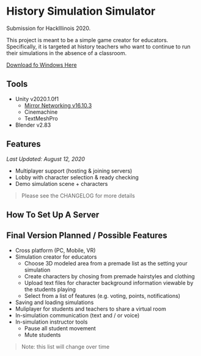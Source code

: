 # History Simulation Simulator
Submission for HackIllinois 2020. 

This project is meant to be a simple game creator for educators. Specifically, it is targeted at history teachers who want to continue to run their simulations in
the absence of a classroom. 

[Download fo Windows Here]()

## Tools
* Unity v2020.1.0f1
    * [Mirror Networking v16.10.3](https://mirror-networking.com/)
    * Cinemachine
    * TextMeshPro
* Blender v2.83

## Features
_Last Updated: August 12, 2020_

* Multiplayer support (hosting & joining servers)
* Lobby with character selection & ready checking
* Demo simulation scene + characters 

> Please see the CHANGELOG for more details

## How To Set Up A Server


## Final Version Planned / Possible Features
* Cross platform (PC, Mobile, VR)
* Simulation creator for educators
    * Choose 3D modeled area from a premade list as the setting your simulation
    * Create characters by chosing from premade hairstyles and clothing
    * Upload text files for character background information viewable by the students playing
    * Select from a list of features (e.g. voting, points, notifications)
* Saving and loading simulations
* Muliplayer for students and teachers to share a virtual room
* In-simulation communication (text and / or voice)
* In-simulation instructor tools
    * Pause all student movement
    * Mute students

> Note: this list will change over time

